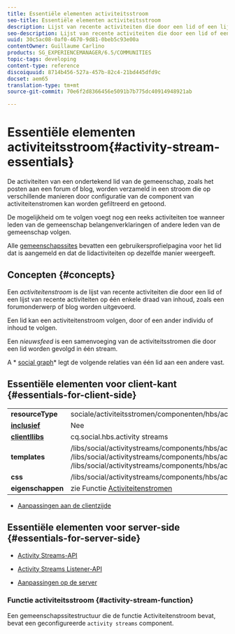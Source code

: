 ```yaml
---
title: Essentiële elementen activiteitsstroom
seo-title: Essentiële elementen activiteitsstroom
description: Lijst van recente activiteiten die door een lid of een lijst van recente activiteiten op één enkele draad van inhoud worden uitgevoerd
seo-description: Lijst van recente activiteiten die door een lid of een lijst van recente activiteiten op één enkele draad van inhoud worden uitgevoerd
uuid: 30c5ac08-0af0-4670-9d81-0beb5c93e00a
contentOwner: Guillaume Carlino
products: SG_EXPERIENCEMANAGER/6.5/COMMUNITIES
topic-tags: developing
content-type: reference
discoiquuid: 8714b456-527a-457b-82c4-21bd445dfd9c
docset: aem65
translation-type: tm+mt
source-git-commit: 70e6f2d8366456e5091b7b775dc40914948921ab

---
```



# Essentiële elementen activiteitsstroom{#activity-stream-essentials}

De activiteiten van een ondertekend lid van de gemeenschap, zoals het posten aan een forum of blog, worden verzameld in een stroom die op verschillende manieren door configuratie van de component van activiteitenstromen kan worden gefiltreerd en getoond.

De mogelijkheid om te volgen voegt nog een reeks activiteiten toe wanneer leden van de gemeenschap belangenverklaringen of andere leden van de gemeenschap volgen.

Alle [gemeenschapssites](/help/communities/overview.md#communitiessites) bevatten een gebruikersprofielpagina voor het lid dat is aangemeld en dat de lidactiviteiten op dezelfde manier weergeeft.

## Concepten {#concepts}

Een *activiteitenstroom* is de lijst van recente activiteiten die door een lid of een lijst van recente activiteiten op één enkele draad van inhoud, zoals een forumonderwerp of blog worden uitgevoerd.

Een lid kan een activiteitenstroom volgen, door of een ander individu of inhoud te volgen.

Een *nieuwsfeed* is een samenvoeging van de activiteitsstromen die door een lid worden gevolgd in één stream.

A * [social graph](/help/communities/essentials-socialgraph.md)* legt de volgende relaties van één lid aan een andere vast.

## Essentiële elementen voor client-kant {#essentials-for-client-side}

<table>
 <tbody>
  <tr>
   <td> <strong>resourceType</strong></td>
   <td>sociale/activiteitsstromen/componenten/hbs/activiteitsstromen</td>
  </tr>
  <tr>
   <td> <a href="/help/communities/scf.md#add-or-include-a-communities-component"><strong>inclusief</strong></a></td>
   <td>Nee</td>
  </tr>
  <tr>
   <td> <a href="/help/communities/clientlibs.md"><strong>clientllibs</strong></a></td>
   <td>cq.social.hbs.activity streams</td>
  </tr>
  <tr>
   <td> <strong>templates</strong></td>
   <td> /libs/social/activitystreams/components/hbs/activitystreams/activitystreams.hbs<br /> /libs/social/activitystreams/components/hbs/activitystreams/activity/activity-title.hbs<br /> /libs/social/activitystreams/components/hbs/activitystreams/activity/activity.hbs</td>
  </tr>
  <tr>
   <td> <strong>css</strong></td>
   <td> /libs/social/activitystreams/components/hbs/activitystreams/clientlibs/activitystreams.css</td>
  </tr>
  <tr>
   <td><strong> eigenschappen</strong></td>
   <td>zie Functie <a href="/help/communities/activities.md">Activiteitenstromen</a></td>
  </tr>
 </tbody>
</table>

* [Aanpassingen aan de clientzijde](/help/communities/client-customize.md)

## Essentiële elementen voor server-side {#essentials-for-server-side}

* [Activity Streams-API](https://helpx.adobe.com/experience-manager/6-5/sites/developing/using/reference-materials/javadoc/com/adobe/cq/social/activitystreams/api/package-frame.html)

* [Activity Streams Listener-API](https://helpx.adobe.com/experience-manager/6-5/sites/developing/using/reference-materials/javadoc/com/adobe/cq/social/activitystreams/listener/api/package-frame.html)

* [Aanpassingen op de server](/help/communities/server-customize.md)

### Functie activiteitsstroom {#activity-stream-function}

Een gemeenschapssitestructuur die de functie [](/help/communities/functions.md#activity-stream-function)Activiteitenstroom bevat, bevat een geconfigureerde `activity streams` component.
